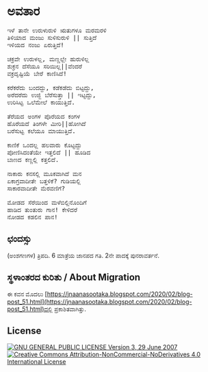 # ಅವತಾರ

<pre>
ಇಳೆ ತಾನೇ ಉರುಳುರುಳಿ ಋತುಗಳೂ ಮರಮರಳಿ
ತಿಳಿಯಾದ ಮಂಜು ಸುಳಿಸುರುಳಿ || ಸುತ್ತಿದೆ
ಇಳಿಯದ ನಂಜು ಏರುತ್ತಿದೆ!

ಚಕ್ರವೇ ಉರುಳಲ್ಲ, ಮಣ್ಣಲ್ಲೇ ಹುರುಳಿಲ್ಲ
ಶುಕ್ರನ ದೆಸೆಯೂ ಸರಿಯಿಲ್ಲ||ವೆಂದರೆ
ವಕ್ರದೃಷ್ಟಿಯೆ ಬೇರೆ ಕಾಣಿಸಿದೆ!

ಕರೆಕರೆದು ಬಂದದ್ದು, ಕಡೆಕಡೆದು ಬಿಟ್ಟದ್ದು,
ಅರೆದರೆದು ಉಜ್ಜಿ ಬೆರೆಸುತ್ತಾ || ಇಟ್ಟದ್ದು,
ಉರಿಸಿಟ್ಟ ಒಲೆಮೇಲೆ ಕಾಯುತ್ತಿದೆ.

ತೆರೆಯದ ಅಂಗಳ ಪೊರೆಯದ ಕಂಗಳ
ಹೊರೆಯದೆ ತಿಂಗಳೇ ಮೀರಿ||ಹೋಗಿದೆ
ಬರೆಸುಟ್ಟ ಕಲೆಯೂ ಮಾಯುತ್ತಿದೆ.

ಕಾಣಿಕೆ ಒಂದಲ್ಲ ಹಲವಾರು ಕೊಟ್ಟದ್ದು
ಪೋಣಿಸಿದಂತೆಯೇ ಇತ್ತಲಿದೆ || ಹೂಡಿದ
ಬಾಣದ ಕಣ್ಣಲ್ಲಿ ಕತ್ತಲಿದೆ.

ನಾಕಾರು ಕನಸಲ್ಲಿ ಮೂಕವಾಗಿದೆ ಮನ
ಏಕಾಗ್ರವಾದೀತೇ ಬತ್ತಳಿಕೆ? ಗುಡಿಯಲ್ಲಿ
ಸಾಕಾರವಾದೀತೇ ಮೆರವಣಿಗೆ?

ಮೋಡದ ಸೆರೆಯಿಂದ ಮಳೆಬಿಲ್ಲಿನೊಂದಿಗೆ
ಹಾಡಿದ ತುಂತುರು ಗಾನ! ಕೇಳಿದರೆ
ನೋಡದ ಕಡಲಿನ ಪಾನ!
</pre>

## ಛಂದಸ್ಸು

(ಅಂಶಗಣಗಳ) ತ್ರಿಪದಿ. 6 ಮಾತ್ರೆಯ ಜಾನಪದ ಗತಿ. 2ನೇ ಪಾದಕ್ಕೆ ಪುನರಾವರ್ತನೆ.

## ಸ್ಥಳಾಂತರದ ಕುರಿತು / About Migration

ಈ ಕವನ ಮೊದಲು [https://jnaanasootaka.blogspot.com/2020/02/blog-post_51.html](https://jnaanasootaka.blogspot.com/2020/02/blog-post_51.html)ದಲ್ಲಿ ಪ್ರಕಾಶಿತವಾಗಿತ್ತು.

## License

[![GNU GENERAL PUBLIC LICENSE Version 3, 29 June 2007](https://www.gnu.org/graphics/gplv3-127x51.png) ![Creative Commons Attribution-NonCommercial-NoDerivatives 4.0 International License](https://i.creativecommons.org/l/by-nc-nd/4.0/88x31.png)](../README.md#ಪರವಾನಗಿ--license)
